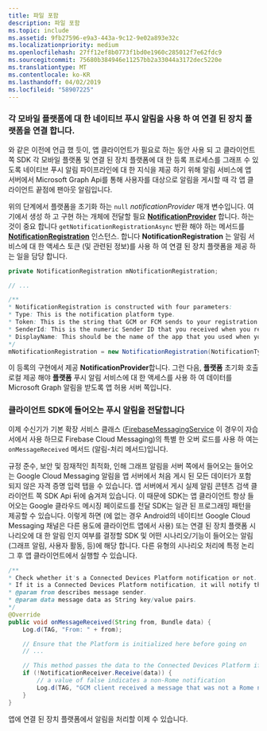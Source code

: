 ```yaml
---
title: 파일 포함
description: 파일 포함
ms.topic: include
ms.assetid: 9fb27596-e9a3-443a-9c12-9e02a893e32c
ms.localizationpriority: medium
ms.openlocfilehash: 27ff12ef8b0773f1bd0e1960c285012f7e62fdc9
ms.sourcegitcommit: 75680b384946e11257bb2a33044a3172dec5220e
ms.translationtype: MT
ms.contentlocale: ko-KR
ms.lasthandoff: 04/02/2019
ms.locfileid: "58907225"
---
```

### <a name="associate-the-connected-devices-platform-with-the-native-push-notification-for-each-mobile-platform"></a>각 모바일 플랫폼에 대 한 네이티브 푸시 알림을 사용 하 여 연결 된 장치 플랫폼을 연결 합니다. 

와 같은 이전에 언급 했 듯이, 앱 클라이언트가 필요로 하는 동안 사용 되 고 클라이언트 쪽 SDK 각 모바일 플랫폼 및 연결 된 장치 플랫폼에 대 한 등록 프로세스를 그래프 수 있도록 네이티브 푸시 알림 파이프라인에 대 한 지식을 제공 하기 위해 알림 서비스에 앱 서버에서 Microsoft Graph Api를 통해 사용자를 대상으로 알림을 게시할 때 각 앱 클라이언트 끝점에 팬아웃 알림입니다.

위의 단계에서 플랫폼을 초기화 하는 `null` *notificationProvider* 매개 변수입니다. 여기에서 생성 하 고 구현 하는 개체에 전달할 필요  **[NotificationProvider](https://docs.microsoft.com/java/api/com.microsoft.connecteddevices.core._notification_provider)** 합니다. 하는 것이 중요 합니다 `getNotificationRegistrationAsync` 반환 해야 하는 메서드를 **[NotificationRegistration](https://docs.microsoft.com/java/api/com.microsoft.connecteddevices.core._notification_registration)** 인스턴스. 합니다 **NotificationRegistration** 는 알림 서비스에 대 한 액세스 토큰 (및 관련된 정보)를 사용 하 여 연결 된 장치 플랫폼을 제공 하는 일을 담당 합니다.

```java
private NotificationRegistration mNotificationRegistration;

// ...

/**
* NotificationRegistration is constructed with four parameters:
* Type: This is the notification platform type.
* Token: This is the string that GCM or FCM sends to your registration intent service.
* SenderId: This is the numeric Sender ID that you received when you registered your app for push notifications.
* DisplayName: This should be the name of the app that you used when you registered it on the Microsoft dev portal. 
*/
mNotificationRegistration = new NotificationRegistration(NotificationType.FCM, token, FCM_SENDER_ID, "MyAppName");
```

이 등록의 구현에서 제공 **NotificationProvider**합니다. 그런 다음, **플랫폼** 초기화 호출 로컬 제공 해야 **플랫폼** 푸시 알림 서비스에 대 한 액세스를 사용 하 여 데이터를 Microsoft Graph 알림을 받도록 앱 허용 서버 쪽입니다. 

### <a name="pass-incoming-push-notifications-to-the-client-sdk"></a>클라이언트 SDK에 들어오는 푸시 알림을 전달합니다
이제 수신기가 기본 확장 서비스 클래스 ([FirebaseMessagingService](https://firebase.google.com/docs/reference/android/com/google/firebase/messaging/FirebaseMessagingService) 이 경우이 자습서에서 사용 하므로 Firebase Cloud Messaging)의 특별 한 오버 로드를 사용 하 여는 `onMessageReceived` 메서드 (알림-처리 메서드)입니다.

규정 준수, 보안 및 잠재적인 최적화, 인해 그래프 알림을 서버 쪽에서 들어오는 들어오는 Google Cloud Messaging 알림을 앱 서버에서 처음 게시 된 모든 데이터가 포함 되지 않은 자격 증명 입력 탭을 수 있습니다. 앱 서버에서 게시 실제 알림 콘텐츠 검색 클라이언트 쪽 SDK Api 뒤에 숨겨져 있습니다. 이 때문에 SDK는 앱 클라이언트 항상 들어오는 Google 클라우드 메시징 페이로드를 전달 SDK는 일관 된 프로그래밍 패턴을 제공할 수 있습니다. 이렇게 하면 (에 없는 경우 Android의 네이티브 Google Cloud Messaging 채널은 다른 용도에 클라이언트 앱에서 사용) 또는 연결 된 장치 플랫폼 시나리오에 대 한 알림 인지 여부를 결정할 SDK 및 어떤 시나리오/기능이 들어오는 알림 (그래프 알림, 사용자 활동, 등)에 해당 합니다. 다른 유형의 시나리오 처리에 특정 논리 그 후 앱 클라이언트에서 실행할 수 있습니다. 

```java
/**
* Check whether it's a Connected Devices Platform notification or not.
* If it is a Connected Devices Platform notification, it will notify the apps with the information in the notification.
* @param from describes message sender.
* @param data message data as String key/value pairs.
*/
@Override
public void onMessageReceived(String from, Bundle data) {
    Log.d(TAG, "From: " + from);

    // Ensure that the Platform is initialized here before going on
    // ...

    // This method passes the data to the Connected Devices Platform if is compatible.
    if (!NotificationReceiver.Receive(data)) {
        // a value of false indicates a non-Rome notification
        Log.d(TAG, "GCM client received a message that was not a Rome notification");
    }
}
```

앱에 연결 된 장치 플랫폼에서 알림을 처리할 이제 수 있습니다.


